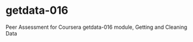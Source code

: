 getdata-016
===========

Peer Assessment for Coursera getdata-016 module, Getting and Cleaning Data
